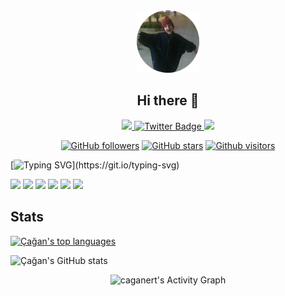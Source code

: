 <div align="center">
  <img src="https://github.com/caganert/caganert/blob/main/LittleMe.png" width="100" height="100"></img>
</div>

<h2 align="center">
Hi there 👋
</h2>

<!--
**caganert/caganert** is a ✨ _special_ ✨ repository because its `README.md` (this file) appears on your GitHub profile.

Here are some ideas to get you started:

- 🔭 I’m currently working on ...
- 🌱 I’m currently learning ...
- 👯 I’m looking to collaborate on ...
- 🤔 I’m looking for help with ...
- 💬 Ask me about ...
- 📫 How to reach me: ...
- 😄 Pronouns: ...
- ⚡ Fun fact: ...
-->

<div id="badges" align="center">
  <a href="https://www.instagram.com/caganert/">
    <img src="https://img.shields.io/badge/Instagram-E4405F?style=for-the-badge&logo=instagram&logoColor=white"/>
  </a>
  <a href="https://twitter.com/caganert">
    <img src="https://img.shields.io/badge/Twitter-blue?style=for-the-badge&logo=twitter&logoColor=white" alt="Twitter Badge"/>
  </a>
  <a href="https://open.spotify.com/user/2agnecayc55uie18m927ynekb?si=61600cadd31c4ece">
    <img src="https://img.shields.io/badge/Spotify-1ED760?&style=for-the-badge&logo=spotify&logoColor=white"/>
  </a>
</div>


<div align="center">

  <a href="">[![GitHub followers](https://img.shields.io/github/followers/caganert?style=social)](https://github.com/caganert?tab=followers)</a>
  <a href="">![GitHub stars](https://img.shields.io/github/stars/caganert?style=social)</a>
  <a href="">[![Github visitors](https://visitor-badge.glitch.me/badge?page_id=caganert.visitor-badge)](https://GitHub.com/caganert/StrapDown.js/stargazers/)</a>

</div>



[![Typing SVG](https://readme-typing-svg.herokuapp.com?size=40&center=true&vCenter=true&width=1000&height=100&lines=HELLO+I+AM+ÇAĞAN.;I+AM+A+SOFTWARE+DEVELOPER+EAGER+TO+LEARN.;WELCOME+TO+VISIT+MY+PROFILE.)](https://git.io/typing-svg)


<img src="https://img.shields.io/badge/Python-3776AB?style=for-the-badge&logo=python&logoColor=white"></img>
<img src="https://img.shields.io/badge/C%23-239120?style=for-the-badge&logo=c-sharp&logoColor=white"></img>
<img src="https://img.shields.io/badge/Java-ED8B00?style=for-the-badge&logo=java&logoColor=white"></img>
<img src="https://img.shields.io/badge/HTML5-E44D26?style=for-the-badge&logo=html5&logoColor=EBEBEB"></img>
<img src="https://img.shields.io/badge/Unity-100000?style=for-the-badge&logo=unity&logoColor=white"></img>
<img src="https://img.shields.io/badge/JavaScript-F7DF1E?style=for-the-badge&logo=javascript&logoColor=black"></img>


<h2>Stats</h2>

[![Çağan's top languages](https://github-readme-stats.vercel.app/api/top-langs/?username=caganert&theme=github_dark&hide=python&layout=compact&show_icons=true)](https://github.com/caganert/github-readme-stats)

![Çağan's GitHub stats](https://github-readme-stats.vercel.app/api?username=caganert&show_icons=true&theme=github_dark)


<div align="center">
   <img alt="caganert's Activity Graph" src="https://activity-graph.herokuapp.com/graph?username=caganert&bg_color=1c292E&color=a7e729&line=e729c7&point=FFFFFF&hide_border=true">
 
  </a></div>

